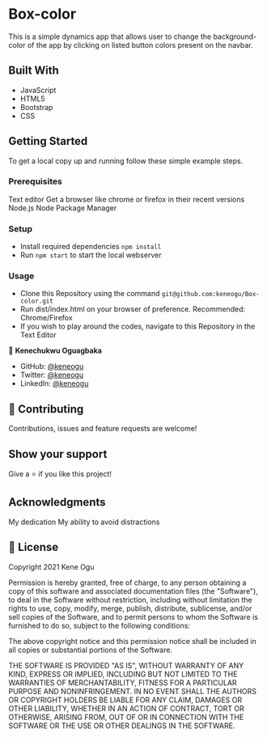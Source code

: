 # Box-color
This is a simple dynamics app that allows user to change the background-color of the app by
clicking on listed button colors present on the navbar.

## Built With

- JavaScript
- HTML5
- Bootstrap
- CSS

## Getting Started

To get a local copy up and running follow these simple example steps.

### Prerequisites

Text editor
Get a browser like chrome or firefox in their recent versions
Node.js
Node Package Manager

### Setup

- Install required dependencies `npm install`
- Run `npm start` to start the local webserver

### Usage

- Clone this Repository using the command `git@github.com:keneogu/Box-color.git`
- Run dist/index.html on your browser of preference. Recommended: Chrome/Firefox
- If you wish to play around the codes, navigate to this Repository in the Text Editor

👤 **Kenechukwu Oguagbaka**

- GitHub: [@keneogu](https://github.com/keneogu)
- Twitter: [@keneogu](https://twitter.com/keneogu)
- LinkedIn: [@keneogu](https://www.linkedin.com/in/kene-ogu/)

## 🤝 Contributing

Contributions, issues and feature requests are welcome!

## Show your support

Give a ⭐️ if you like this project!

## Acknowledgments

My dedication
My ability to avoid distractions

## 📝 License

Copyright 2021 Kene Ogu

Permission is hereby granted, free of charge, to any person obtaining a copy of this software and associated documentation files (the "Software"), to deal in the Software without restriction, including without limitation the rights to use, copy, modify, merge, publish, distribute, sublicense, and/or sell copies of the Software, and to permit persons to whom the Software is furnished to do so, subject to the following conditions:

The above copyright notice and this permission notice shall be included in all copies or substantial portions of the Software.

THE SOFTWARE IS PROVIDED "AS IS", WITHOUT WARRANTY OF ANY KIND, EXPRESS OR IMPLIED, INCLUDING BUT NOT LIMITED TO THE WARRANTIES OF MERCHANTABILITY, FITNESS FOR A PARTICULAR PURPOSE AND NONINFRINGEMENT. IN NO EVENT SHALL THE AUTHORS OR COPYRIGHT HOLDERS BE LIABLE FOR ANY CLAIM, DAMAGES OR OTHER LIABILITY, WHETHER IN AN ACTION OF CONTRACT, TORT OR OTHERWISE, ARISING FROM, OUT OF OR IN CONNECTION WITH THE SOFTWARE OR THE USE OR OTHER DEALINGS IN THE SOFTWARE.